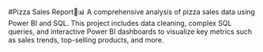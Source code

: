 #Pizza Sales Report🍕📊
A comprehensive analysis of pizza sales data using Power BI and SQL. This project includes data cleaning, complex SQL queries, and interactive Power BI dashboards to visualize key metrics such as sales trends, top-selling products, and more.
